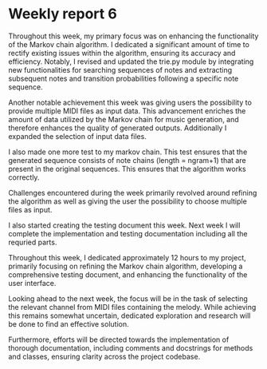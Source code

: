 # Weekly report 6

Throughout this week, my primary focus was on enhancing the functionality of the Markov chain algorithm. I dedicated a significant amount of time to rectify existing issues within the algorithm, ensuring its accuracy and efficiency. Notably, I revised and updated the trie.py module by integrating new functionalities for searching sequences of notes and extracting subsequent notes and transition probabilities following a specific note sequence.

Another notable achievement this week was giving users the possibility to provide multiple MIDI files as input data. This advancement enriches the amount of data utilized by the Markov chain for music generation, and therefore enhances the quality of generated outputs. Additionally I expanded the selection of input data files.

I also made one more test to my markov chain. This test ensures that the generated sequence consists of note chains (length = ngram+1) that are present in the original sequences. This ensures that the algorithm works correctly.

Challenges encountered during the week primarily revolved around refining the algorithm as well as giving the user the possibility to choose multiple files as input.

I also started creating the testing document this week. Next week I will complete the implementation and testing documentation including all the requried parts.

Throughout this week, I dedicated approximately 12 hours to my project, primarily focusing on refining the Markov chain algorithm, developing a comprehensive testing document, and enhancing the functionality of the user interface. 

Looking ahead to the next week, the focus will be in the task of selecting the relevant channel from MIDI files containing the melody. While achieving this remains somewhat uncertain, dedicated exploration and research will be done to find an effective solution.

Furthermore, efforts will be directed towards the implementation of thorough documentation, including comments and docstrings for methods and classes, ensuring clarity across the project codebase. 